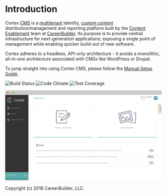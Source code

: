 # Introduction

Cortex [CMS](glossary.md#cms) is a [multitenant](https://en.wikipedia.org/wiki/Multitenancy) identity, [custom content](glossary.md#custom-content-cms) distribution/management and reporting platform built by the [Content Enablement](https://github.com/cb-talent-development) team at [CareerBuilder](https://github.com/careerbuilder). Its purpose is to provide central infrastructure for next-generation applications; exposing a single point of management while enabling quicker build-out of new software.

Cortex adheres to a headless, API-only architecture - it avoids a monolithic, all-in-one architecture associated with CMSs like WordPress or Drupal.

To jump straight into using Cortex CMS, please follow the [Manual Setup Guide](basics/setup/manual-setup.md).

![Build Status](https://semaphoreci.com/api/v1/projects/ec90715a-da8f-4960-bb64-f371850f9c98/813409/shields_badge.svg) ![Code Climate](https://codeclimate.com/repos/53f62c2869568018180036c9/badges/78e3c3c865b118bbd72b/gpa.svg) ![Test Coverage](https://codeclimate.com/repos/53f62c2869568018180036c9/badges/78e3c3c865b118bbd72b/coverage.svg) 

![](.gitbook/assets/cortex-example-screenshot.png)

Copyright \(c\) 2018 CareerBuilder, LLC.

